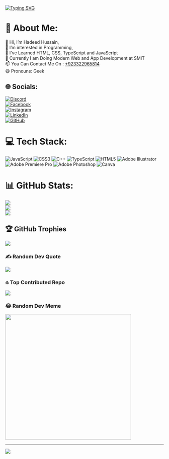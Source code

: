 <a href="https://git.io/typing-svg">
  <img src="https://readme-typing-svg.demolab.com?font=Fira+Code&weight=900&size=30&duration=4500&pause=700&color=0751F7&background=E2F6D700&center=true&width=800&lines=My+Name+Is+Hadeed+Hussain;I+Am+A+Front+End+Developer;Currently+I+am+Learning+Full+Stack+Development" alt="Typing SVG" />
</a>

# 💫 About Me:
👋 Hi, I’m Hadeed Hussain,<br>
👀 I’m interested in Programming,<br>
🌱 I've Learned HTML, CSS, TypeScript and JavaScript<br>
💞️ Currently I am Doing Modern Web and App Development at SMIT<br>
📫 You Can Contact Me On : <a href="https://wa.link/8nr1tv">+923322965814</a><br>
😄 Pronouns: Geek  

## 🌐 Socials:
[![Discord](https://img.shields.io/badge/Discord-%237289DA.svg?logo=discord&logoColor=white)](https://discord.com/users/hadeedhussainmemon)  
[![Facebook](https://img.shields.io/badge/Facebook-%231877F2.svg?logo=Facebook&logoColor=white)](https://facebook.com/hadeedhussainmemon)  
[![Instagram](https://img.shields.io/badge/Instagram-%23E4405F.svg?logo=Instagram&logoColor=white)](https://instagram.com/hadeedhussainmemon)  
[![LinkedIn](https://img.shields.io/badge/LinkedIn-%230077B5.svg?logo=linkedin&logoColor=white)](https://linkedin.com/in/hadeedhussainmemon)  
[![GitHub](https://img.shields.io/badge/GitHub-100000.svg?logo=github&logoColor=white)](https://github.com/hadeedhussainmemon)  

# 💻 Tech Stack:
![JavaScript](https://img.shields.io/badge/javascript-%23323330.svg?style=plastic&logo=javascript&logoColor=%23F7DF1E) 
![CSS3](https://img.shields.io/badge/css3-%231572B6.svg?style=plastic&logo=css3&logoColor=white) 
![C++](https://img.shields.io/badge/c++-%2300599C.svg?style=plastic&logo=c%2B%2B&logoColor=white) 
![TypeScript](https://img.shields.io/badge/typescript-%23007ACC.svg?style=plastic&logo=typescript&logoColor=white) 
![HTML5](https://img.shields.io/badge/html5-%23E34F26.svg?style=plastic&logo=html5&logoColor=white) 
![Adobe Illustrator](https://img.shields.io/badge/adobe%20illustrator-%23FF9A00.svg?style=plastic&logo=adobe%20illustrator&logoColor=white) 
![Adobe Premiere Pro](https://img.shields.io/badge/Adobe%20Premiere%20Pro-9999FF.svg?style=plastic&logo=Adobe%20Premiere%20Pro&logoColor=white) 
![Adobe Photoshop](https://img.shields.io/badge/adobe%20photoshop-%2331A8FF.svg?style=plastic&logo=adobe%20photoshop&logoColor=white) 
![Canva](https://img.shields.io/badge/Canva-%2300C4CC.svg?style=plastic&logo=Canva&logoColor=white)  

# 📊 GitHub Stats:
![](https://github-readme-stats.vercel.app/api?username=hadeedhussainmemon&theme=highcontrast&hide_border=false&include_all_commits=true&count_private=false)<br/>
![](https://github-readme-streak-stats.herokuapp.com/?user=hadeedhussainmemon&theme=highcontrast&hide_border=false)<br/>
![](https://github-readme-stats.vercel.app/api/top-langs/?username=hadeedhussainmemon&theme=highcontrast&hide_border=false&include_all_commits=true&count_private=false&layout=compact)

## 🏆 GitHub Trophies
![](https://github-profile-trophy.vercel.app/?username=hadeedhussainmemon&theme=monokai&no-frame=false&no-bg=true&margin-w=4)

### ✍️ Random Dev Quote
![](https://quotes-github-readme.vercel.app/api?type=horizontal&theme=merko)

### 🔝 Top Contributed Repo
![](https://github-contributor-stats.vercel.app/api?username=hadeedhussainmemon&limit=5&theme=dark&combine_all_yearly_contributions=true)

### 😂 Random Dev Meme
<img src='https://randommeme-five.vercel.app/' style="height: 400px;"/>

---
[![](https://visitcount.itsvg.in/api?id=hadeedhussainmemon&icon=2&color=1)](https://visitcount.itsvg.in)
